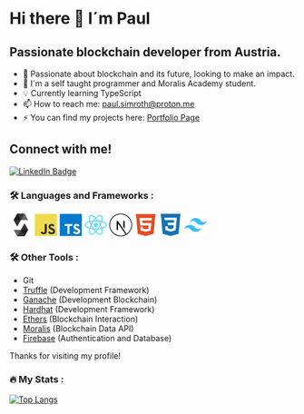 # Hi there 👋 I´m Paul

## Passionate blockchain developer from Austria.

- 👯 Passionate about blockchain and its future, looking to make an impact.
- 💬 I´m a self taught programmer and Moralis Academy student.
- :bulb: Currently learning TypeScript
- 📫 How to reach me: paul.simroth@proton.me
- ⚡ You can find my projects here: [Portfolio Page](https://paulsimroth.github.io/)

## Connect with me!
<a target="_blank" href="https://www.linkedin.com/in/paul-simroth/">
  <img src="https://img.shields.io/badge/LinkedIn-blue?style=for-the-badge&logo=linkedin&logoColor=white" alt="LinkedIn Badge"/>
</a>

### :hammer_and_wrench: Languages and Frameworks :

<code><img height="40" src="https://github.com/devicons/devicon/blob/master/icons/solidity/solidity-original.svg"></code>
<code><img height="40" src="https://github.com/devicons/devicon/blob/master/icons/javascript/javascript-original.svg"></code>
<code><img height="40" src="https://github.com/devicons/devicon/blob/master/icons/typescript/typescript-original.svg"></code>
<code><img height="40" src="https://github.com/devicons/devicon/blob/master/icons/react/react-original.svg"></code>
<code><img height="40" src="https://github.com/devicons/devicon/blob/master/icons/nextjs/nextjs-line.svg"></code>
<code><img height="40" src="https://github.com/devicons/devicon/blob/master/icons/html5/html5-plain.svg"></code>
<code><img height="40" src="https://github.com/devicons/devicon/blob/master/icons/css3/css3-plain.svg"></code>
<code><img height="40" src="https://github.com/devicons/devicon/blob/master/icons/tailwindcss/tailwindcss-plain.svg"></code>

### :hammer_and_wrench: Other Tools :
- Git
- [Truffle](https://trufflesuite.com/docs/truffle/) (Development Framework)
- [Ganache](https://trufflesuite.com/docs/truffle/) (Development Blockchain)
- [Hardhat](https://hardhat.org/) (Development Framework)
- [Ethers](https://docs.ethers.io/v5/) (Blockchain Interaction)
- [Moralis](https://moralis.io/) (Blockchain Data API)
- [Firebase](https://firebase.google.com/) (Authentication and Database)

Thanks for visiting my profile!

### :fire: My Stats :
[![Top Langs](https://github-readme-stats.vercel.app/api/top-langs/?username=paulsimroth&layout=compact)](https://github.com/anuraghazra/github-readme-stats)
